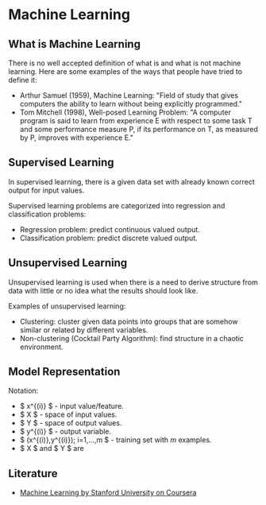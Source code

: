 # Machine Learning

## What is Machine Learning

There is no well accepted definition of what is and what is not machine learning. Here are some examples of the ways that people have tried to define it:

* Arthur Samuel (1959), Machine Learning: "Field of study that gives computers the ability to learn without being explicitly programmed."
* Tom Mitchell (1998), Well-posed Learning Problem: "A computer program is said to learn from experience E with respect to some task T and some performance measure P, if its performance on T, as measured by P, improves with experience E."

## Supervised Learning

In supervised learning, there is a given data set with already known correct output for input values.

Supervised learning problems are categorized into regression and classification problems:

* Regression problem: predict continuous valued output.
* Classification problem: predict discrete valued output.

## Unsupervised Learning

Unsupervised learning is used when there is a need to derive structure from data with little or no idea what the results should look like.

Examples of unsupervised learning:

* Clustering: cluster given data points into groups that are somehow similar or related by different variables.
* Non-clustering (Cocktail Party Algorithm): find structure in a chaotic environment.

## Model Representation

Notation:

* $ x^{(i)} $ - input value/feature.
* $ X $ - space of input values.
* $ Y $ - space of output values.
* $ y^{(i)} $ - output variable.
* $ (x^{(i)},y^{(i)}); i=1,...,m $ - training set with $m$ examples.
* $ X $ and $ Y $ are 

## Literature

* [Machine Learning by Stanford University on Coursera](https://www.coursera.org/learn/machine-learning)